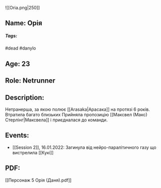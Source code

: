![[Oria.png|250]]
## Name: Орія
##### Tags: 
#dead #danylo
## Age: 23
## Role: Netrunner
## Description: 
Нетранерша, за якою полює [[Arasaka|Арасака]] на протязі 6 років. Втратила багато близьких
Прийняла пропозицію [[Максвел (Макс) Стерлінг|Максвела]] і приєдналася до команди.
## Events:
- [[Session 2]], 16.01.2022: Загинула від нейро-паралітичного газу що вистрелила [[Кукі]]
## PDF:
[[Персонаж 5 Орія (Даня).pdf]] 